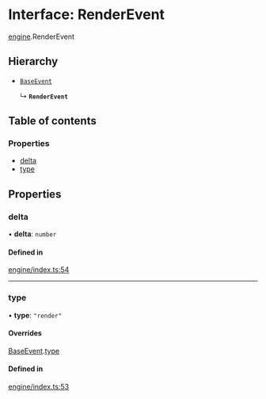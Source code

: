 # Interface: RenderEvent

[engine](../modules/engine.md).RenderEvent

## Hierarchy

- [`BaseEvent`](eventDispatcher.BaseEvent.md)

  ↳ **`RenderEvent`**

## Table of contents

### Properties

- [delta](engine.RenderEvent.md#delta)
- [type](engine.RenderEvent.md#type)

## Properties

### delta

• **delta**: `number`

#### Defined in

[engine/index.ts:54](https://github.com/Shiotsukikaedesari/vis-three/blob/f03bb58b/packages/core/engine/index.ts#L54)

___

### type

• **type**: ``"render"``

#### Overrides

[BaseEvent](eventDispatcher.BaseEvent.md).[type](eventDispatcher.BaseEvent.md#type)

#### Defined in

[engine/index.ts:53](https://github.com/Shiotsukikaedesari/vis-three/blob/f03bb58b/packages/core/engine/index.ts#L53)
